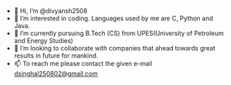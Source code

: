 - 👋 Hi, I’m @divyansh2508
- 👀 I’m interested in coding. Languages used by me are C, Python and Java.
- 🌱 I’m currently pursuing B.Tech (CS) from UPES(University of Petroleum and Energy Studies)
- 💞️ I’m looking to collaborate with companies that ahead towards great results in future for mankind.
- 📫 To reach me please contact the given e-mail dsinghal250802@gmail.com

<!---
divyansh2508/divyansh2508 is a ✨ special ✨ repository because its `README.md` (this file) appears on your GitHub profile.
You can click the Preview link to take a look at your changes.
--->
